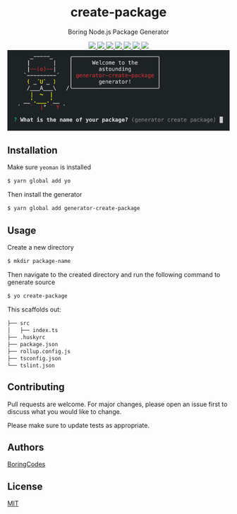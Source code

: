 <div align="center">
  <h1>create-package</h1>
  <p>Boring Node.js Package Generator</p>

  <div>
    <a href="https://github.com/boringcodes/create-package/commits" aria-label="Commitizen Friendly">
      <img src="https://img.shields.io/badge/commitizen-friendly-brightgreen.svg?style=flat-square">
    </a>
    <a href="https://github.com/boringcodes/create-package/actions" aria-label="GitHub Workflow Status">
      <img src="https://img.shields.io/github/workflow/status/boringcodes/create-package/publish-npm?style=flat-square">
    </a>
    <a href="https://david-dm.org/boringcodes/create-package" aria-label="Dependencies Status">
      <img src="https://img.shields.io/david/boringcodes/create-package?style=flat-square">
    </a>
    <a href="https://www.npmjs.com/package/@boringcodes/create-package" aria-label="NPM Version">
      <img src="https://img.shields.io/npm/v/generator-create-package?color=brightgreen&style=flat-square">
    </a>
    <a href="https://www.npmjs.com/package/@boringcodes/create-package" aria-label="NPM Downloads">
      <img src="https://img.shields.io/npm/dm/generator-create-package?style=flat-square">
    </a>
    <a href="https://github.com/boringcodes/create-package/blob/master/LICENSE" aria-label="MIT License">
      <img src="https://img.shields.io/github/license/boringcodes/create-package?color=brightgreen&style=flat-square">
    </a>
    <a href="https://github.com/boringcodes" aria-label="BoringCodes Verified">
      <img src="https://img.shields.io/badge/boringcodes-verified-brightgreen?style=flat-square">
    </a>
  </div>

  <img src="banner.png">
</div>

## Installation

Make sure `yeoman` is installed

```sh
$ yarn global add yo
```

Then install the generator

```sh
$ yarn global add generator-create-package
```

## Usage

Create a new directory

```sh
$ mkdir package-name
```

Then navigate to the created directory and run the following command to generate source

```sh
$ yo create-package
```

This scaffolds out:

```
├── src
│   ├── index.ts
├── .huskyrc
├── package.json
├── rollup.config.js
├── tsconfig.json
└── tslint.json
```

## Contributing

Pull requests are welcome. For major changes, please open an issue first to discuss what you would like to change.

Please make sure to update tests as appropriate.

## Authors

[BoringCodes](https://github.com/boringcodes)

## License

[MIT](https://github.com/boringcodes/create-package/blob/master/LICENSE)
